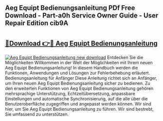 ## Aeg Equipt Bedienungsanleitung PDf Free Download - Part-a0h Service Owner Guide - User Repair Edition cib9A

# <h2><a href="http://df2ioq.blite.top/?on=Aeg+Equipt+Bedienungsanleitung">🔗Download 👉🔴 Aeg Equipt Bedienungsanleitung</a></h2>

[![Aeg Equipt Bedienungsanleitung new download](https://i.imgur.com/lujVjoI.png)](http://df2ioq.blite.top/?on=Aeg+Equipt+Bedienungsanleitung)
Entdecken Sie die Möglichkeiten Willkommen in der Welt der Möglichkeiten mit Ihrem neuen Aeg Equipt Bedienungsanleitung! In diesem Handbuch werden die Funktionen, Anwendungen und Lösungen zur Fehlerbehebung erläutert. Bedienungsanleitung für Anfänger Diese Anleitung richtet sich an Anfänger, um Ihren neuen Aeg Equipt Bedienungsanleitung sicher zu bedienen. Zu den erweiterten Funktionen von Aeg Equipt Bedienungsanleitung gehören mehrsprachige Unterstützung, Echtzeitübersetzung, anpassbare Einstellungen und automatische Synchronisierung, auf die alle über die Benutzeroberfläche zugegriffen und angepasst werden können. Wir sind hier, um Sie Aeg Equipt Bedienungsanleitung zu führen. Wir sind bestrebt, Sie umfassend zu unterstützen.
